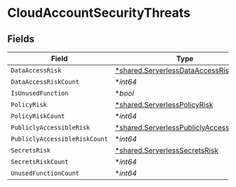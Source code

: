 # CloudAccountSecurityThreats


## Fields

| Field                                                                                                      | Type                                                                                                       | Required                                                                                                   | Description                                                                                                |
| ---------------------------------------------------------------------------------------------------------- | ---------------------------------------------------------------------------------------------------------- | ---------------------------------------------------------------------------------------------------------- | ---------------------------------------------------------------------------------------------------------- |
| `DataAccessRisk`                                                                                           | [*shared.ServerlessDataAccessRisk](../../../pkg/models/shared/serverlessdataaccessrisk.md)                 | :heavy_minus_sign:                                                                                         | N/A                                                                                                        |
| `DataAccessRiskCount`                                                                                      | **int64*                                                                                                   | :heavy_minus_sign:                                                                                         | N/A                                                                                                        |
| `IsUnusedFunction`                                                                                         | **bool*                                                                                                    | :heavy_minus_sign:                                                                                         | N/A                                                                                                        |
| `PolicyRisk`                                                                                               | [*shared.ServerlessPolicyRisk](../../../pkg/models/shared/serverlesspolicyrisk.md)                         | :heavy_minus_sign:                                                                                         | N/A                                                                                                        |
| `PolicyRiskCount`                                                                                          | **int64*                                                                                                   | :heavy_minus_sign:                                                                                         | N/A                                                                                                        |
| `PubliclyAccessibleRisk`                                                                                   | [*shared.ServerlessPubliclyAccessibleRisk](../../../pkg/models/shared/serverlesspubliclyaccessiblerisk.md) | :heavy_minus_sign:                                                                                         | N/A                                                                                                        |
| `PubliclyAccessibleRiskCount`                                                                              | **int64*                                                                                                   | :heavy_minus_sign:                                                                                         | N/A                                                                                                        |
| `SecretsRisk`                                                                                              | [*shared.ServerlessSecretsRisk](../../../pkg/models/shared/serverlesssecretsrisk.md)                       | :heavy_minus_sign:                                                                                         | N/A                                                                                                        |
| `SecretsRiskCount`                                                                                         | **int64*                                                                                                   | :heavy_minus_sign:                                                                                         | N/A                                                                                                        |
| `UnusedFunctionCount`                                                                                      | **int64*                                                                                                   | :heavy_minus_sign:                                                                                         | N/A                                                                                                        |
